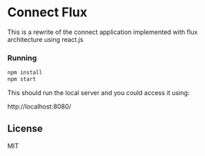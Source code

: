 # Connect Flux

This is a rewrite of the connect application implemented with flux architecture using react.js

### Running

```sh
npm install
npm start
```

This should run the local server and you could access it using:

http://localhost:8080/

License
----

MIT
